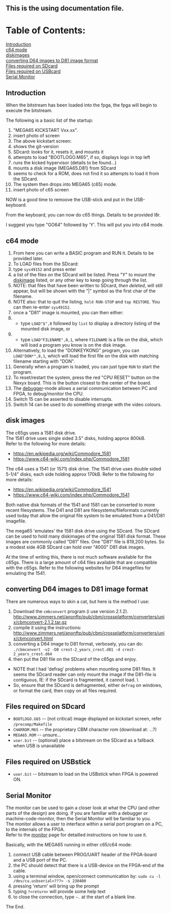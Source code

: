 ## This is the **using** documentation file.

# Table of Contents:

[Introduction](#introduction)  
[c64 mode](#c64-mode)  
[diskimages](#disk-images)  
[converting D64 images to D81 image format](#converting-d64-images-to-d81-image-format)  
[Files required on SDcard](#files-required-on-sdcard)  
[Files required on USBcard](#files-required-on-usbcard)  
[Serial Monitor](#serial-monitor)  

## Introduction

When the bitstream has been loaded into the fpga, the fpga will begin to execute the bitstream.

The following is a basic list of the startup:

1. "MEGA65 KICKSTART Vxx.xx".
 1. insert photo of screen
1. The above kickstart screen:
 1. shows the git-version
 1. SDcard: looks for it, resets it, and mounts it
 1. attempts to load "BOOTLOGO.M65", if so, displays logo in top left
 1. runs the kicked hypervisor (details to be found...)
 1. mounts a disk image (MEGA65.D81) from SDcard
 1. seems to check for a ROM, does not find it so attempts to load it from the SDcard.
1. The system then drops into MEGA65 (c65) mode.
 1. insert photo of c65 screen

NOW is a good time to remoove the USB-stick and put in the USB-keyboard.

From the keyboard, you can now do c65 things. Details to be provided l8r.

I suggest you type "GO64" followed by 'Y'. This will put you into c64 mode.

## c64 mode

1. From here you can write a BASIC program and RUN it. Details to be provided later.
1. To LOAD files from the SDcard:
 1. type ```sys49152``` and press enter
 1. a list of the files on the SDcard will be listed. Press "Y" to mount the [diskimage](#disk-image) listed, or any other key to keep going through the list.
 1. NOTE: that files that have been written to SDcard, *then deleted*, will still appear, but will be shown with the "|" symbol as the first char of the filename.
 1. NOTE also: that to quit the listing, ```hold RUN-STOP``` and ```tap RESTORE```. You can then re-enter ```sys49152```.
 1. once a "D81" image is mounted, you can then either:
 1. - type ```LOAD"$",8``` followed by ```list``` to display a directory listing of the mounted disk image, or
 1. - type ```LOAD"FILENAME",8,1```, where ```FILENAME``` is a file on the disk, which will load a program you know is on the disk image.
 1. Alternatively, to load the "DONKEYKONG" program, you can ```LOAD"DON*",8,1```, which will load the first file on the disk with matching filename starting with "DON".
 1. Generally when a program is loaded, you can just type ```RUN``` to start the program.
1. To reset/restart the system, press the red "CPU RESET" button on the Nexyx board. This is the button closest to the center of the board.
1. The [debugger](#debugger)-mode allows a serial communication between PC and FPGA, to debug/monitor the CPU.
1. Switch 15 can be asserted to disable interrupts.
1. Switch 14 can be used to do something strange with the video colours.


## disk images

The c65gs uses a 1581 disk drive.  
The 1581 drive uses single sided 3.5" disks, holding approx 800kB.  
Refer to the following for more details:
* https://en.wikipedia.org/wiki/Commodore_1581
* https://www.c64-wiki.com/index.php/Commodore_1581

The c64 uses a 1541 (or 1571) disk drive.
The 1541 drive uses double sided 5-1/4" disks, each side holding approx 170kB.
Refer to the following for more details:
* https://en.wikipedia.org/wiki/Commodore_1541
* https://www.c64-wiki.com/index.php/Commodore_1541

Both native disk formats of the 1541 and 1581 can be converted to more recent filesystems. The D41 and D81 are filesystems/fileformats currently used today that allow the original file system to be emulated from a D41/D81 imagefile.

The mega65 'emulates' the 1581 disk drive using the SDcard. The SDcard can be used to hold many diskimages of the original 1581 disk format. These images are commonly called "D81" files. One "D81" file is 819,200 bytes. So a modest side 4GB SDcard can hold over "4000" D81 disk images.

At the time of writing this, there is not much software available for the c65gs.
There is a large amount of c64 files available that are compatible with the c65gs.
Refer to the following websites for D64 imagefiles for emulating the 1541.

## converting D64 images to D81 image format

There are numerous ways to skin a cat, but here is the method I use:

1. Download the ```cmbconvert``` program (i use version 2.1.2).  
http://www.zimmers.net/anonftp/pub/cbm/crossplatform/converters/unix/cbmconvert-2.1.2.tar.gz
1. compile it using the instructions:  
http://www.zimmers.net/anonftp/pub/cbm/crossplatform/converters/unix/cbmconvert.html
1. converting a D64 image to D81 format, verbosely, you can do:  
```./cbmconvert -v2 -D8 crest-2_years_crest.d81 -d crest-2_years_crest.d64```  
1. then put the D81 file on the SDcard of the c65gs and enjoy.  

* NOTE that I had 'defrag' problems when mounting some D81 files. It seems the SDcard reader can only mount the image if the D81-file is contiguous, IE: if the SDcard is fragmented, it cannot load.  \
* So, ensure that the SDcard is defragmented, either ```defrag``` on windows, or format the card, then copy on all files required.

## Files required on SDcard

* ```BOOTLOGO.G65``` -- (not critical) image displayed on kickstart screen, refer ```/precomp/Makefile```   
* ```CHARROM.M65``` -- the proprietary CBM character rom (download at: ...?)  
* ```MEGA65.ROM``` -- unsure...  
* ```user.bit``` -- (optional) place a bitstream on the SDcard as a fallback when USB is unavailable  

## Files required on USBstick

* ```user.bit``` -- bitstream to load on the USBstick when FPGA is powered ON.  

## Serial Monitor
The monitor can be used to gain a closer look at what the CPU (and other parts of the design) are doing. If you are familiar with a debugger or machine-code-monitor, then the Serial Monitor will be familiar to you.  
The monitor allows a user to interface within a serial port program on a PC, to the internals of the FPGA.  
Refer to the [monitor](./monitor.md) page for detailled instructions on how to use it.  

Basically, with the MEGA65 running in either c65/c64 mode:

1. connect USB cable between PROG/UART header of the FPGA-board and a USB port of the PC.
1. the PC should detect that there is a USB-device on the FPGA-end of the cable.
1. using a terminal window, open/connect communication by: ```sudo cu -l /dev/cu.usbserial<???> -s 230400```
1. pressing 'return' will bring up the prompt
1. typing ```?<return>``` will provide some help text
1. to close the connection, type ```~.``` at the start of a blank line.

The End.
